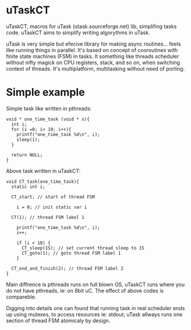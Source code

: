 uTaskCT
=======

uTaskCT, macros for uTask (utask.sourceforge.net) lib, simplifing tasks code.
uTaskCT aims to simplify writing algorythms in uTask.

uTask is very simple but efecive library for making async routines... feels like running things in parallel.
It's based on concept of cooroutines with finite state machines (FSM) in tasks.
It something like threads scheduler without nifty magick on CPU registers, stack, and so on, when switching context of threads.
It's multiplatform, multitasking without need of porting.


Simple example
==============

Simple task like written in pthreads:

```
void * one_time_task (void * x){
  int i;
  for (i =0; i< 10; i++){
    printf("one_time_task %d\n", i);
    sleep(1);
  }

  return NULL;
}
```

Above task written in uTaskCT:

```
void CT_task(one_time_task){
  static int i;

  CT_start; // start of thread FSM 

    i = 0; // init static var i 

  CT(1); // thread FSM label 1

    printf("one_time_task %d\n", i);
    i++;

    if (i < 10) {
      CT_sleep(1S); // set current thread sleep to 1S
      CT_goto(1); // goto thread FSM label 1 
    }

  CT_end_and_finish(2); // thread FSM label 2
}
```

Main diffrence is pthreads runs on full blown OS, uTaskCT runs where you do not have pthreads, ie: on 8bit uC.
The effect of above codes is compareble.

Digging into details one can found that running task in real scheduler ends up using mutexes, to access resources ie: stdout;
uTask allways runs one section of thread FSM atomicaly by design.

